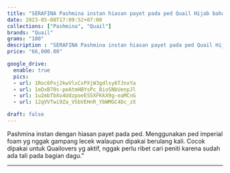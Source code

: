 ```yaml
---
title: "SERAFINA Pashmina instan hiasan payet pada ped Quail Hijab bahan cerutty"
date: 2023-05-08T17:09:52+07:00
collections: ["Pashmina", "Quail"]
brands: "Quail"
grams: "180"
description : "SERAFINA Pashmina instan hiasan payet pada ped Quail Hijab bahan cerutty"
price: "66,000.00"

google_drive:
  enable: true
  pics:
  - url: 1Roc6Pxj2kwVlxCxPXjW3gdlsy6TJnxYa
  - url: 1eDxB70s-peAtmHBYsPc_BioSNbUenpJl
  - url: 1u2mbTbXo4UdzpoeES5XFKkX9g-eaMCnG
  - url: 12qVVTwi9Za_VSbVEHnR_YbWMGC4Dc_zX

draft: false
---
```


Pashmina instan dengan hiasan payet pada ped. Menggunakan ped imperial foam yg nggak gampang lecek walaupun dipakai berulang kali. Cocok dipakai untuk Quailovers yg aktif, nggak perlu ribet cari peniti karena sudah ada tali pada bagian dagu."

---------    
 
